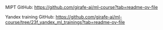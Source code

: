 MIPT GitHub: https://github.com/girafe-ai/ml-course?tab=readme-ov-file

Yandex training GitHub: https://github.com/girafe-ai/ml-course/tree/23f_yandex_ml_trainings?tab=readme-ov-file
